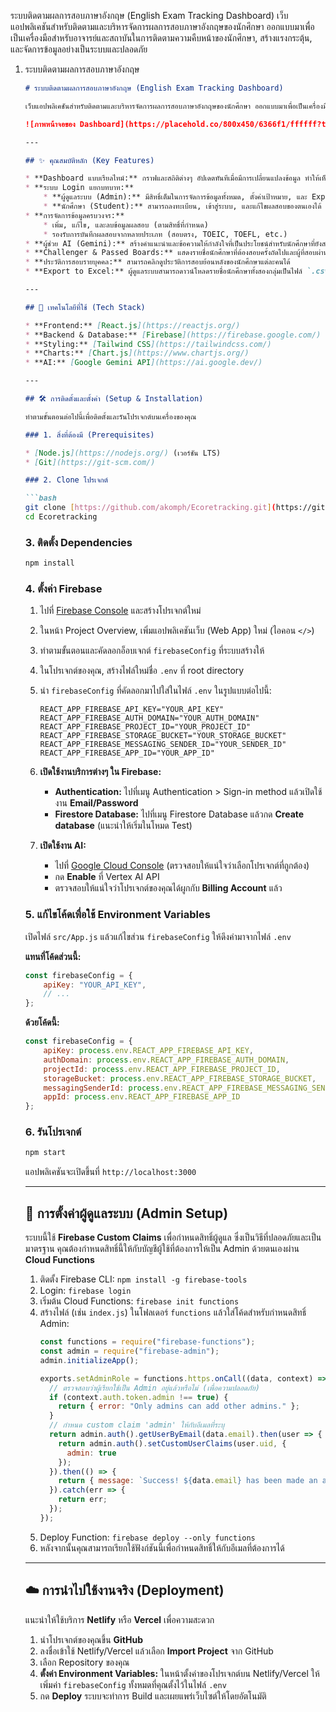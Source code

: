 ระบบติดตามผลการสอบภาษาอังกฤษ (English Exam Tracking Dashboard)
เว็บแอปพลิเคชันสำหรับติดตามและบริหารจัดการผลการสอบภาษาอังกฤษของนักศึกษา ออกแบบมาเพื่อเป็นเครื่องมือสำหรับอาจารย์และสถาบันในการติดตามความคืบหน้าของนักศึกษา, สร้างแรงกระตุ้น, และจัดการข้อมูลอย่างเป็นระบบและปลอดภัย

1.  ระบบติดตามผลการสอบภาษาอังกฤษ

    ````markdown
    # ระบบติดตามผลการสอบภาษาอังกฤษ (English Exam Tracking Dashboard)

    เว็บแอปพลิเคชันสำหรับติดตามและบริหารจัดการผลการสอบภาษาอังกฤษของนักศึกษา ออกแบบมาเพื่อเป็นเครื่องมือสำหรับอาจารย์และสถาบันในการติดตามความคืบหน้าของนักศึกษา, สร้างแรงกระตุ้น, และจัดการข้อมูลอย่างเป็นระบบและปลอดภัย

    ![ภาพหน้าจอของ Dashboard](https://placehold.co/800x450/6366f1/ffffff?text=Exam+Dashboard)

    ---

    ## ✨ คุณสมบัติหลัก (Key Features)

    * **Dashboard แบบเรียลไทม์:** กราฟและสถิติต่างๆ อัปเดตทันทีเมื่อมีการเปลี่ยนแปลงข้อมูล ทำให้เห็นภาพรวมความสำเร็จและจำนวนนักศึกษาที่ยังต้องสอบผ่าน
    * **ระบบ Login แยกบทบาท:**
        * **ผู้ดูแลระบบ (Admin):** มีสิทธิ์เต็มในการจัดการข้อมูลทั้งหมด, ตั้งค่าเป้าหมาย, และ Export ข้อมูล
        * **นักศึกษา (Student):** สามารถลงทะเบียน, เข้าสู่ระบบ, และแก้ไขผลสอบของตนเองได้
    * **การจัดการข้อมูลครบวงจร:**
        * เพิ่ม, แก้ไข, และลบข้อมูลผลสอบ (ตามสิทธิ์ที่กำหนด)
        * รองรับการบันทึกผลสอบจากหลายประเภท (สอบตรง, TOEIC, TOEFL, etc.)
    * **ผู้ช่วย AI (Gemini):** สร้างคำแนะนำและข้อความให้กำลังใจที่เป็นประโยชน์สำหรับนักศึกษาที่ยังสอบไม่ผ่าน
    * **Challenger & Passed Boards:** แสดงรายชื่อนักศึกษาที่ต้องสอบครั้งถัดไปและผู้ที่สอบผ่านแล้วอย่างชัดเจน พร้อมระบบแบ่งหน้า (Pagination) เพื่อการแสดงผลที่มีประสิทธิภาพ
    * **ประวัติการสอบรายบุคคล:** สามารถคลิกดูประวัติการสอบย้อนหลังของนักศึกษาแต่ละคนได้
    * **Export to Excel:** ผู้ดูแลระบบสามารถดาวน์โหลดรายชื่อนักศึกษาทั้งสองกลุ่มเป็นไฟล์ `.csv` ได้

    ---

    ## 🚀 เทคโนโลยีที่ใช้ (Tech Stack)

    * **Frontend:** [React.js](https://reactjs.org/)
    * **Backend & Database:** [Firebase](https://firebase.google.com/) (Authentication, Firestore, Hosting)
    * **Styling:** [Tailwind CSS](https://tailwindcss.com/)
    * **Charts:** [Chart.js](https://www.chartjs.org/)
    * **AI:** [Google Gemini API](https://ai.google.dev/)

    ---

    ## 🛠️ การติดตั้งและตั้งค่า (Setup & Installation)

    ทำตามขั้นตอนต่อไปนี้เพื่อติดตั้งและรันโปรเจกต์บนเครื่องของคุณ

    ### 1. สิ่งที่ต้องมี (Prerequisites)

    * [Node.js](https://nodejs.org/) (เวอร์ชัน LTS)
    * [Git](https://git-scm.com/)

    ### 2. Clone โปรเจกต์

    ```bash
    git clone [https://github.com/akomph/Ecoretracking.git](https://github.com/akomph/Ecoretracking.git)
    cd Ecoretracking
    ````

    ### 3\. ติดตั้ง Dependencies

    ```bash
    npm install
    ```

    ### 4\. ตั้งค่า Firebase

    1.  ไปที่ [Firebase Console](https://console.firebase.google.com/) และสร้างโปรเจกต์ใหม่

    2.  ในหน้า Project Overview, เพิ่มแอปพลิเคชันเว็บ (Web App) ใหม่ (ไอคอน `</>`)

    3.  ทำตามขั้นตอนและคัดลอกอ็อบเจกต์ `firebaseConfig` ที่ระบบสร้างให้

    4.  ในโปรเจกต์ของคุณ, สร้างไฟล์ใหม่ชื่อ `.env` ที่ root directory

    5.  นำ `firebaseConfig` ที่คัดลอกมาไปใส่ในไฟล์ `.env` ในรูปแบบต่อไปนี้:

        ```env
        REACT_APP_FIREBASE_API_KEY="YOUR_API_KEY"
        REACT_APP_FIREBASE_AUTH_DOMAIN="YOUR_AUTH_DOMAIN"
        REACT_APP_FIREBASE_PROJECT_ID="YOUR_PROJECT_ID"
        REACT_APP_FIREBASE_STORAGE_BUCKET="YOUR_STORAGE_BUCKET"
        REACT_APP_FIREBASE_MESSAGING_SENDER_ID="YOUR_SENDER_ID"
        REACT_APP_FIREBASE_APP_ID="YOUR_APP_ID"
        ```

    6.  **เปิดใช้งานบริการต่างๆ ใน Firebase:**

          * **Authentication:** ไปที่เมนู Authentication \> Sign-in method แล้วเปิดใช้งาน **Email/Password**
          * **Firestore Database:** ไปที่เมนู Firestore Database แล้วกด **Create database** (แนะนำให้เริ่มในโหมด Test)

    7.  **เปิดใช้งาน AI:**

          * ไปที่ [Google Cloud Console](https://www.google.com/search?q=https://console.cloud.google.com/apis/library/vertexai.googleapis.com) (ตรวจสอบให้แน่ใจว่าเลือกโปรเจกต์ที่ถูกต้อง)
          * กด **Enable** ที่ Vertex AI API
          * ตรวจสอบให้แน่ใจว่าโปรเจกต์ของคุณได้ผูกกับ **Billing Account** แล้ว

    ### 5\. แก้ไขโค้ดเพื่อใช้ Environment Variables

    เปิดไฟล์ `src/App.js` แล้วแก้ไขส่วน `firebaseConfig` ให้ดึงค่ามาจากไฟล์ `.env`

    **แทนที่โค้ดส่วนนี้:**

    ```javascript
    const firebaseConfig = {
        apiKey: "YOUR_API_KEY",
        // ...
    };
    ```

    **ด้วยโค้ดนี้:**

    ```javascript
    const firebaseConfig = {
        apiKey: process.env.REACT_APP_FIREBASE_API_KEY,
        authDomain: process.env.REACT_APP_FIREBASE_AUTH_DOMAIN,
        projectId: process.env.REACT_APP_FIREBASE_PROJECT_ID,
        storageBucket: process.env.REACT_APP_FIREBASE_STORAGE_BUCKET,
        messagingSenderId: process.env.REACT_APP_FIREBASE_MESSAGING_SENDER_ID,
        appId: process.env.REACT_APP_FIREBASE_APP_ID
    };
    ```

    ### 6\. รันโปรเจกต์

    ```bash
    npm start
    ```

    แอปพลิเคชันจะเปิดขึ้นที่ `http://localhost:3000`

    -----

    ## 👑 การตั้งค่าผู้ดูแลระบบ (Admin Setup)

    ระบบนี้ใช้ **Firebase Custom Claims** เพื่อกำหนดสิทธิ์ผู้ดูแล ซึ่งเป็นวิธีที่ปลอดภัยและเป็นมาตรฐาน คุณต้องกำหนดสิทธิ์นี้ให้กับบัญชีผู้ใช้ที่ต้องการให้เป็น Admin ด้วยตนเองผ่าน **Cloud Functions**

    1.  ติดตั้ง Firebase CLI: `npm install -g firebase-tools`
    2.  Login: `firebase login`
    3.  เริ่มต้น Cloud Functions: `firebase init functions`
    4.  สร้างไฟล์ (เช่น `index.js`) ในโฟลเดอร์ `functions` แล้วใส่โค้ดสำหรับกำหนดสิทธิ์ Admin:
        ```javascript
        const functions = require("firebase-functions");
        const admin = require("firebase-admin");
        admin.initializeApp();

        exports.setAdminRole = functions.https.onCall((data, context) => {
          // ตรวจสอบว่าผู้เรียกใช้เป็น Admin อยู่แล้วหรือไม่ (เพื่อความปลอดภัย)
          if (context.auth.token.admin !== true) {
            return { error: "Only admins can add other admins." };
          }
          // กำหนด custom claim 'admin' ให้กับอีเมลที่ระบุ
          return admin.auth().getUserByEmail(data.email).then(user => {
            return admin.auth().setCustomUserClaims(user.uid, {
              admin: true
            });
          }).then(() => {
            return { message: `Success! ${data.email} has been made an admin.` };
          }).catch(err => {
            return err;
          });
        });
        ```
    5.  Deploy Function: `firebase deploy --only functions`
    6.  หลังจากนั้นคุณสามารถเรียกใช้ฟังก์ชันนี้เพื่อกำหนดสิทธิ์ให้กับอีเมลที่ต้องการได้

    -----

    ## ☁️ การนำไปใช้งานจริง (Deployment)

    แนะนำให้ใช้บริการ **Netlify** หรือ **Vercel** เพื่อความสะดวก

    1.  นำโปรเจกต์ของคุณขึ้น **GitHub**
    2.  ลงชื่อเข้าใช้ Netlify/Vercel แล้วเลือก **Import Project** จาก GitHub
    3.  เลือก Repository ของคุณ
    4.  **ตั้งค่า Environment Variables:** ในหน้าตั้งค่าของโปรเจกต์บน Netlify/Vercel ให้เพิ่มค่า `firebaseConfig` ทั้งหมดที่คุณตั้งไว้ในไฟล์ `.env`
    5.  กด **Deploy** ระบบจะทำการ Build และเผยแพร่เว็บไซต์ให้โดยอัตโนมัติ

    <!-- end list -->

    ```
    
    ```

